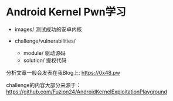 # Android Kernel Pwn学习



- images/ 测试成功的安卓内核

- challenge/vulnerabilities/
  -  module/ 驱动源码
  - solution/    提权代码

分析文章一般会发表在我Blog上: https://0x48.pw



challenge的内容大部分来源于：<https://github.com/Fuzion24/AndroidKernelExploitationPlayground>